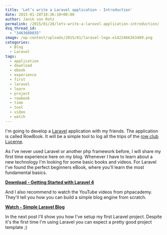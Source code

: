 ```yaml
---
title: 'Let’s write a Laravel application - Introduction'
date: 2015-01-28T18:36:10+00:00
author: Janik von Rotz
permalink: /2015/01/28/lets-write-a-laravel-application-introduction/
dsq_thread_id:
  - "3463688035"
image: /wp-content/uploads/2015/01/laravel-logo-e1422466263489.png
categories:
  - Blog
  - Laravel
tags:
  - application
  - download
  - ebook
  - experience
  - first
  - laravel
  - learn
  - project
  - rowbook
  - time
  - tool
  - video
  - watch
---
```

I'm going to develop a [Laravel](http://laravel.com/) application with my friends. The application is called RowBook. It will be a simple tool to log all the trips of the [row club Lucerne](http://www.seeclub-luzern.ch/).
<!--more-->
As I've never used Laravel or another php framework before, I will share my first time experience here on my blog.
Whenever I have to learn about a new technology I'm looking for some basic books and videos. For Laravel I've found the perfect beginners eBook, where you'll learn the most fundamental basics.

**<a href="/wp-content/uploads/2015/01/Getting-Started-with-Laravel-4.pdf">Download - Getting Started with Laravel 4</a>**

And I also recommend to watch the YouTube videos from phpacademy. They'll tell you how you can build a simple blog engine from scratch.

**[Watch - Simple Laravel Blog](https://www.youtube.com/watch?v=4CaoPX7J-o4&list=FLyivmCJn96QC1rqthNlmMyA&index=2)**

In the next post I'll show you how I've setup my first Laravel project. Despite it's the first time I'm using Laravel you can expect a pretty good project template ;)